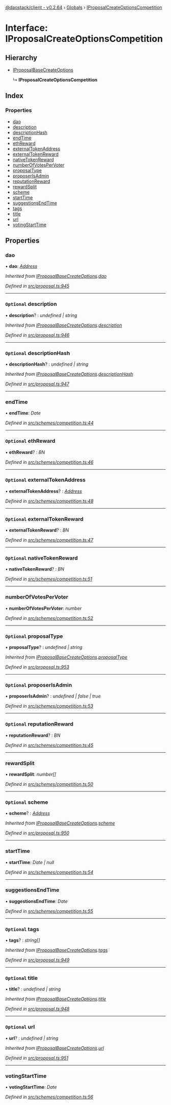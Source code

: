 [@daostack/client - v0.2.64](../README.md) › [Globals](../globals.md) › [IProposalCreateOptionsCompetition](iproposalcreateoptionscompetition.md)

# Interface: IProposalCreateOptionsCompetition

## Hierarchy

* [IProposalBaseCreateOptions](iproposalbasecreateoptions.md)

  ↳ **IProposalCreateOptionsCompetition**

## Index

### Properties

* [dao](iproposalcreateoptionscompetition.md#dao)
* [description](iproposalcreateoptionscompetition.md#optional-description)
* [descriptionHash](iproposalcreateoptionscompetition.md#optional-descriptionhash)
* [endTime](iproposalcreateoptionscompetition.md#endtime)
* [ethReward](iproposalcreateoptionscompetition.md#optional-ethreward)
* [externalTokenAddress](iproposalcreateoptionscompetition.md#optional-externaltokenaddress)
* [externalTokenReward](iproposalcreateoptionscompetition.md#optional-externaltokenreward)
* [nativeTokenReward](iproposalcreateoptionscompetition.md#optional-nativetokenreward)
* [numberOfVotesPerVoter](iproposalcreateoptionscompetition.md#numberofvotespervoter)
* [proposalType](iproposalcreateoptionscompetition.md#optional-proposaltype)
* [proposerIsAdmin](iproposalcreateoptionscompetition.md#optional-proposerisadmin)
* [reputationReward](iproposalcreateoptionscompetition.md#optional-reputationreward)
* [rewardSplit](iproposalcreateoptionscompetition.md#rewardsplit)
* [scheme](iproposalcreateoptionscompetition.md#optional-scheme)
* [startTime](iproposalcreateoptionscompetition.md#starttime)
* [suggestionsEndTime](iproposalcreateoptionscompetition.md#suggestionsendtime)
* [tags](iproposalcreateoptionscompetition.md#optional-tags)
* [title](iproposalcreateoptionscompetition.md#optional-title)
* [url](iproposalcreateoptionscompetition.md#optional-url)
* [votingStartTime](iproposalcreateoptionscompetition.md#votingstarttime)

## Properties

###  dao

• **dao**: *[Address](../globals.md#address)*

*Inherited from [IProposalBaseCreateOptions](iproposalbasecreateoptions.md).[dao](iproposalbasecreateoptions.md#dao)*

*Defined in [src/proposal.ts:945](https://github.com/daostack/client/blob/b547acc/src/proposal.ts#L945)*

___

### `Optional` description

• **description**? : *undefined | string*

*Inherited from [IProposalBaseCreateOptions](iproposalbasecreateoptions.md).[description](iproposalbasecreateoptions.md#optional-description)*

*Defined in [src/proposal.ts:946](https://github.com/daostack/client/blob/b547acc/src/proposal.ts#L946)*

___

### `Optional` descriptionHash

• **descriptionHash**? : *undefined | string*

*Inherited from [IProposalBaseCreateOptions](iproposalbasecreateoptions.md).[descriptionHash](iproposalbasecreateoptions.md#optional-descriptionhash)*

*Defined in [src/proposal.ts:947](https://github.com/daostack/client/blob/b547acc/src/proposal.ts#L947)*

___

###  endTime

• **endTime**: *Date*

*Defined in [src/schemes/competition.ts:44](https://github.com/daostack/client/blob/b547acc/src/schemes/competition.ts#L44)*

___

### `Optional` ethReward

• **ethReward**? : *BN*

*Defined in [src/schemes/competition.ts:46](https://github.com/daostack/client/blob/b547acc/src/schemes/competition.ts#L46)*

___

### `Optional` externalTokenAddress

• **externalTokenAddress**? : *[Address](../globals.md#address)*

*Defined in [src/schemes/competition.ts:48](https://github.com/daostack/client/blob/b547acc/src/schemes/competition.ts#L48)*

___

### `Optional` externalTokenReward

• **externalTokenReward**? : *BN*

*Defined in [src/schemes/competition.ts:47](https://github.com/daostack/client/blob/b547acc/src/schemes/competition.ts#L47)*

___

### `Optional` nativeTokenReward

• **nativeTokenReward**? : *BN*

*Defined in [src/schemes/competition.ts:51](https://github.com/daostack/client/blob/b547acc/src/schemes/competition.ts#L51)*

___

###  numberOfVotesPerVoter

• **numberOfVotesPerVoter**: *number*

*Defined in [src/schemes/competition.ts:52](https://github.com/daostack/client/blob/b547acc/src/schemes/competition.ts#L52)*

___

### `Optional` proposalType

• **proposalType**? : *undefined | string*

*Inherited from [IProposalBaseCreateOptions](iproposalbasecreateoptions.md).[proposalType](iproposalbasecreateoptions.md#optional-proposaltype)*

*Defined in [src/proposal.ts:953](https://github.com/daostack/client/blob/b547acc/src/proposal.ts#L953)*

___

### `Optional` proposerIsAdmin

• **proposerIsAdmin**? : *undefined | false | true*

*Defined in [src/schemes/competition.ts:53](https://github.com/daostack/client/blob/b547acc/src/schemes/competition.ts#L53)*

___

### `Optional` reputationReward

• **reputationReward**? : *BN*

*Defined in [src/schemes/competition.ts:45](https://github.com/daostack/client/blob/b547acc/src/schemes/competition.ts#L45)*

___

###  rewardSplit

• **rewardSplit**: *number[]*

*Defined in [src/schemes/competition.ts:50](https://github.com/daostack/client/blob/b547acc/src/schemes/competition.ts#L50)*

___

### `Optional` scheme

• **scheme**? : *[Address](../globals.md#address)*

*Inherited from [IProposalBaseCreateOptions](iproposalbasecreateoptions.md).[scheme](iproposalbasecreateoptions.md#optional-scheme)*

*Defined in [src/proposal.ts:950](https://github.com/daostack/client/blob/b547acc/src/proposal.ts#L950)*

___

###  startTime

• **startTime**: *Date | null*

*Defined in [src/schemes/competition.ts:54](https://github.com/daostack/client/blob/b547acc/src/schemes/competition.ts#L54)*

___

###  suggestionsEndTime

• **suggestionsEndTime**: *Date*

*Defined in [src/schemes/competition.ts:55](https://github.com/daostack/client/blob/b547acc/src/schemes/competition.ts#L55)*

___

### `Optional` tags

• **tags**? : *string[]*

*Inherited from [IProposalBaseCreateOptions](iproposalbasecreateoptions.md).[tags](iproposalbasecreateoptions.md#optional-tags)*

*Defined in [src/proposal.ts:949](https://github.com/daostack/client/blob/b547acc/src/proposal.ts#L949)*

___

### `Optional` title

• **title**? : *undefined | string*

*Inherited from [IProposalBaseCreateOptions](iproposalbasecreateoptions.md).[title](iproposalbasecreateoptions.md#optional-title)*

*Defined in [src/proposal.ts:948](https://github.com/daostack/client/blob/b547acc/src/proposal.ts#L948)*

___

### `Optional` url

• **url**? : *undefined | string*

*Inherited from [IProposalBaseCreateOptions](iproposalbasecreateoptions.md).[url](iproposalbasecreateoptions.md#optional-url)*

*Defined in [src/proposal.ts:951](https://github.com/daostack/client/blob/b547acc/src/proposal.ts#L951)*

___

###  votingStartTime

• **votingStartTime**: *Date*

*Defined in [src/schemes/competition.ts:56](https://github.com/daostack/client/blob/b547acc/src/schemes/competition.ts#L56)*
